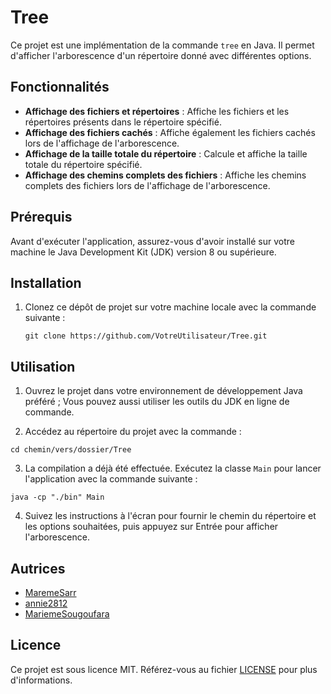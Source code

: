 # Tree

Ce projet est une implémentation de la commande `tree` en Java. Il permet d'afficher l'arborescence d'un répertoire donné avec différentes options.

## Fonctionnalités

- **Affichage des fichiers et répertoires** : Affiche les fichiers et les répertoires présents dans le répertoire spécifié.
- **Affichage des fichiers cachés** : Affiche également les fichiers cachés lors de l'affichage de l'arborescence.
- **Affichage de la taille totale du répertoire** : Calcule et affiche la taille totale du répertoire spécifié.
- **Affichage des chemins complets des fichiers** : Affiche les chemins complets des fichiers lors de l'affichage de l'arborescence.

## Prérequis

Avant d'exécuter l'application, assurez-vous d'avoir installé sur votre machine le Java Development Kit (JDK) version 8 ou supérieure.

## Installation

1. Clonez ce dépôt de projet sur votre machine locale avec la commande suivante :
   ```
   git clone https://github.com/VotreUtilisateur/Tree.git
   ```

## Utilisation

1. Ouvrez le projet dans votre environnement de développement Java préféré ; Vous pouvez aussi utiliser les outils du JDK en ligne de commande.

2. Accédez au répertoire du projet avec la commande :
```
cd chemin/vers/dossier/Tree
```

3. La compilation a déjà été effectuée. Exécutez la classe `Main` pour lancer l'application avec la commande suivante :
```
java -cp "./bin" Main
```

4. Suivez les instructions à l'écran pour fournir le chemin du répertoire et les options souhaitées, puis appuyez sur Entrée pour afficher l'arborescence.

## Autrices

- [MaremeSarr](https://github.com/MaremeSarr)
- [annie2812](https://github.com/annie2812)
- [MariemeSougoufara](https://github.com/MariemeSougoufara)

## Licence

Ce projet est sous licence MIT. Référez-vous au fichier [LICENSE](LICENSE) pour plus d'informations.





